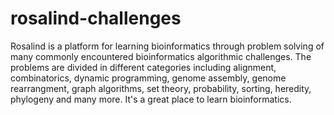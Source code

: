 # rosalind-challenges
Rosalind is a platform for learning bioinformatics through problem solving of many commonly encountered bioinformatics algorithmic challenges. The problems are divided in different categories including alignment, combinatorics, dynamic programming, genome assembly, genome rearrangment, graph algorithms, set theory, probability, sorting, heredity, phylogeny and many more. It's a great place to learn bioinformatics.
